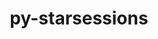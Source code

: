 ---
title: "py-starsessions"
layout: cache
categories: [package, develop]
meta: {"versions": ["1.3.0"], "compilers": ["apple-clang@=14.0.0", "apple-clang@=14.0.3", "gcc@=11.3.0"], "oss": ["ubuntu22.04", "ventura"], "platforms": ["darwin", "linux"], "targets": ["aarch64", "x86_64_v3"], "stacks": ["ml-darwin-aarch64-mps", "ml-linux-x86_64-cpu", "ml-linux-x86_64-cuda", "root"], "num_specs": 39, "num_specs_by_stack": {"root": 39, "ml-darwin-aarch64-mps": 8, "ml-linux-x86_64-cuda": 8, "ml-linux-x86_64-cpu": 8}}
spec_details: [{"hash": "5rhwmzbr5qtlcmniyblgngew3hvyjkdo", "compiler": "apple-clang@=14.0.0", "versions": ["1.3.0"], "os": "ventura", "platform": "darwin", "target": "aarch64", "variants": ["build_system=python_pip"], "stacks": ["root", "ml-darwin-aarch64-mps"], "size": "-", "tarball": "https://binaries.spack.io/develop/build_cache/darwin-ventura-aarch64/apple-clang-14.0.0/py-starsessions-1.3.0/darwin-ventura-aarch64-apple-clang-14.0.0-py-starsessions-1.3.0-5rhwmzbr5qtlcmniyblgngew3hvyjkdo.spack"}, {"hash": "j4qxnrkrjmvmqoq5cukgw3xyqg5huhxj", "compiler": "apple-clang@=14.0.0", "versions": ["1.3.0"], "os": "ventura", "platform": "darwin", "target": "aarch64", "variants": ["build_system=python_pip"], "stacks": ["root", "ml-darwin-aarch64-mps"], "size": "-", "tarball": "https://binaries.spack.io/develop/build_cache/darwin-ventura-aarch64/apple-clang-14.0.0/py-starsessions-1.3.0/darwin-ventura-aarch64-apple-clang-14.0.0-py-starsessions-1.3.0-j4qxnrkrjmvmqoq5cukgw3xyqg5huhxj.spack"}, {"hash": "xtysj6qmgq33ypul7eggevssrgqxgjwg", "compiler": "apple-clang@=14.0.0", "versions": ["1.3.0"], "os": "ventura", "platform": "darwin", "target": "aarch64", "variants": ["build_system=python_pip"], "stacks": ["root"], "size": "-", "tarball": "https://binaries.spack.io/develop/build_cache/darwin-ventura-aarch64/apple-clang-14.0.0/py-starsessions-1.3.0/darwin-ventura-aarch64-apple-clang-14.0.0-py-starsessions-1.3.0-xtysj6qmgq33ypul7eggevssrgqxgjwg.spack"}, {"hash": "yaozpcfigrcgqfrmy7npkfemxrg3qvtd", "compiler": "apple-clang@=14.0.0", "versions": ["1.3.0"], "os": "ventura", "platform": "darwin", "target": "aarch64", "variants": ["build_system=python_pip"], "stacks": ["root"], "size": "-", "tarball": "https://binaries.spack.io/develop/build_cache/darwin-ventura-aarch64/apple-clang-14.0.0/py-starsessions-1.3.0/darwin-ventura-aarch64-apple-clang-14.0.0-py-starsessions-1.3.0-yaozpcfigrcgqfrmy7npkfemxrg3qvtd.spack"}, {"hash": "m4yabyhox4tvtgjr6yexti4t3lfkutxh", "compiler": "apple-clang@=14.0.0", "versions": ["1.3.0"], "os": "ventura", "platform": "darwin", "target": "aarch64", "variants": ["build_system=python_pip"], "stacks": ["root"], "size": "-", "tarball": "https://binaries.spack.io/develop/build_cache/darwin-ventura-aarch64/apple-clang-14.0.0/py-starsessions-1.3.0/darwin-ventura-aarch64-apple-clang-14.0.0-py-starsessions-1.3.0-m4yabyhox4tvtgjr6yexti4t3lfkutxh.spack"}, {"hash": "x6cppwnbmjg642y5sznvqqycy5wz4ptm", "compiler": "apple-clang@=14.0.0", "versions": ["1.3.0"], "os": "ventura", "platform": "darwin", "target": "aarch64", "variants": ["build_system=python_pip"], "stacks": ["root"], "size": "-", "tarball": "https://binaries.spack.io/develop/build_cache/darwin-ventura-aarch64/apple-clang-14.0.0/py-starsessions-1.3.0/darwin-ventura-aarch64-apple-clang-14.0.0-py-starsessions-1.3.0-x6cppwnbmjg642y5sznvqqycy5wz4ptm.spack"}, {"hash": "a3d34d6cs3wc2ikxvvw7lodrhirbjjms", "compiler": "apple-clang@=14.0.0", "versions": ["1.3.0"], "os": "ventura", "platform": "darwin", "target": "aarch64", "variants": ["build_system=python_pip"], "stacks": ["root", "ml-darwin-aarch64-mps"], "size": "-", "tarball": "https://binaries.spack.io/develop/build_cache/darwin-ventura-aarch64/apple-clang-14.0.0/py-starsessions-1.3.0/darwin-ventura-aarch64-apple-clang-14.0.0-py-starsessions-1.3.0-a3d34d6cs3wc2ikxvvw7lodrhirbjjms.spack"}, {"hash": "iuwqeurzjctnzuvxepzctprrbic5al2g", "compiler": "apple-clang@=14.0.0", "versions": ["1.3.0"], "os": "ventura", "platform": "darwin", "target": "aarch64", "variants": ["build_system=python_pip"], "stacks": ["root", "ml-darwin-aarch64-mps"], "size": "-", "tarball": "https://binaries.spack.io/develop/build_cache/darwin-ventura-aarch64/apple-clang-14.0.0/py-starsessions-1.3.0/darwin-ventura-aarch64-apple-clang-14.0.0-py-starsessions-1.3.0-iuwqeurzjctnzuvxepzctprrbic5al2g.spack"}, {"hash": "6noula2k4wywjk3a4j3wtyqaclgirwcc", "compiler": "apple-clang@=14.0.0", "versions": ["1.3.0"], "os": "ventura", "platform": "darwin", "target": "aarch64", "variants": ["build_system=python_pip"], "stacks": ["root"], "size": "-", "tarball": "https://binaries.spack.io/develop/build_cache/darwin-ventura-aarch64/apple-clang-14.0.0/py-starsessions-1.3.0/darwin-ventura-aarch64-apple-clang-14.0.0-py-starsessions-1.3.0-6noula2k4wywjk3a4j3wtyqaclgirwcc.spack"}, {"hash": "pbeqda6hq4bh7d5z3xowbwdri2rk4n4b", "compiler": "apple-clang@=14.0.0", "versions": ["1.3.0"], "os": "ventura", "platform": "darwin", "target": "aarch64", "variants": ["build_system=python_pip"], "stacks": ["root", "ml-darwin-aarch64-mps"], "size": "-", "tarball": "https://binaries.spack.io/develop/build_cache/darwin-ventura-aarch64/apple-clang-14.0.0/py-starsessions-1.3.0/darwin-ventura-aarch64-apple-clang-14.0.0-py-starsessions-1.3.0-pbeqda6hq4bh7d5z3xowbwdri2rk4n4b.spack"}, {"hash": "s5yvdbyutajwcubkf5llrgf2kpxhlcgh", "compiler": "apple-clang@=14.0.0", "versions": ["1.3.0"], "os": "ventura", "platform": "darwin", "target": "aarch64", "variants": ["build_system=python_pip"], "stacks": ["root"], "size": "-", "tarball": "https://binaries.spack.io/develop/build_cache/darwin-ventura-aarch64/apple-clang-14.0.0/py-starsessions-1.3.0/darwin-ventura-aarch64-apple-clang-14.0.0-py-starsessions-1.3.0-s5yvdbyutajwcubkf5llrgf2kpxhlcgh.spack"}, {"hash": "rpohn6xkaviiaadrioj3zlxhtczmr7mc", "compiler": "apple-clang@=14.0.0", "versions": ["1.3.0"], "os": "ventura", "platform": "darwin", "target": "aarch64", "variants": ["build_system=python_pip"], "stacks": ["root", "ml-darwin-aarch64-mps"], "size": "-", "tarball": "https://binaries.spack.io/develop/build_cache/darwin-ventura-aarch64/apple-clang-14.0.0/py-starsessions-1.3.0/darwin-ventura-aarch64-apple-clang-14.0.0-py-starsessions-1.3.0-rpohn6xkaviiaadrioj3zlxhtczmr7mc.spack"}, {"hash": "uyyaxfttp5kpwwsdc5vybkaj5iimn2cw", "compiler": "apple-clang@=14.0.0", "versions": ["1.3.0"], "os": "ventura", "platform": "darwin", "target": "aarch64", "variants": ["build_system=python_pip"], "stacks": ["root", "ml-darwin-aarch64-mps"], "size": "-", "tarball": "https://binaries.spack.io/develop/build_cache/darwin-ventura-aarch64/apple-clang-14.0.0/py-starsessions-1.3.0/darwin-ventura-aarch64-apple-clang-14.0.0-py-starsessions-1.3.0-uyyaxfttp5kpwwsdc5vybkaj5iimn2cw.spack"}, {"hash": "o2og4npdxl2zszlkg4ieow6oa7mhvlz2", "compiler": "apple-clang@=14.0.0", "versions": ["1.3.0"], "os": "ventura", "platform": "darwin", "target": "aarch64", "variants": ["build_system=python_pip"], "stacks": ["root", "ml-darwin-aarch64-mps"], "size": "-", "tarball": "https://binaries.spack.io/develop/build_cache/darwin-ventura-aarch64/apple-clang-14.0.0/py-starsessions-1.3.0/darwin-ventura-aarch64-apple-clang-14.0.0-py-starsessions-1.3.0-o2og4npdxl2zszlkg4ieow6oa7mhvlz2.spack"}, {"hash": "vxar4wmghuy2ciskehqb55pttq5z5xsh", "compiler": "apple-clang@=14.0.3", "versions": ["1.3.0"], "os": "ventura", "platform": "darwin", "target": "aarch64", "variants": ["build_system=python_pip"], "stacks": ["root"], "size": "-", "tarball": "https://binaries.spack.io/develop/build_cache/darwin-ventura-aarch64/apple-clang-14.0.3/py-starsessions-1.3.0/darwin-ventura-aarch64-apple-clang-14.0.3-py-starsessions-1.3.0-vxar4wmghuy2ciskehqb55pttq5z5xsh.spack"}, {"hash": "gismxxf3uvx75rzpg5zxfwwyejgq6tpp", "compiler": "apple-clang@=14.0.3", "versions": ["1.3.0"], "os": "ventura", "platform": "darwin", "target": "aarch64", "variants": ["build_system=python_pip"], "stacks": ["root"], "size": "-", "tarball": "https://binaries.spack.io/develop/build_cache/darwin-ventura-aarch64/apple-clang-14.0.3/py-starsessions-1.3.0/darwin-ventura-aarch64-apple-clang-14.0.3-py-starsessions-1.3.0-gismxxf3uvx75rzpg5zxfwwyejgq6tpp.spack"}, {"hash": "ngtklkzru2u5m23cgpv6yl2gbquh3poj", "compiler": "apple-clang@=14.0.3", "versions": ["1.3.0"], "os": "ventura", "platform": "darwin", "target": "aarch64", "variants": ["build_system=python_pip"], "stacks": ["root"], "size": "-", "tarball": "https://binaries.spack.io/develop/build_cache/darwin-ventura-aarch64/apple-clang-14.0.3/py-starsessions-1.3.0/darwin-ventura-aarch64-apple-clang-14.0.3-py-starsessions-1.3.0-ngtklkzru2u5m23cgpv6yl2gbquh3poj.spack"}, {"hash": "y6jonnqzwlsrqt6prruvgvhk3liy7pqi", "compiler": "apple-clang@=14.0.3", "versions": ["1.3.0"], "os": "ventura", "platform": "darwin", "target": "aarch64", "variants": ["build_system=python_pip"], "stacks": ["root"], "size": "-", "tarball": "https://binaries.spack.io/develop/build_cache/darwin-ventura-aarch64/apple-clang-14.0.3/py-starsessions-1.3.0/darwin-ventura-aarch64-apple-clang-14.0.3-py-starsessions-1.3.0-y6jonnqzwlsrqt6prruvgvhk3liy7pqi.spack"}, {"hash": "4aisqmn3g2yg6tmgeehr7egkyqmvrine", "compiler": "gcc@=11.3.0", "versions": ["1.3.0"], "os": "ubuntu22.04", "platform": "linux", "target": "x86_64_v3", "variants": ["build_system=python_pip"], "stacks": ["root"], "size": "-", "tarball": "https://binaries.spack.io/develop/build_cache/linux-ubuntu22.04-x86_64_v3/gcc-11.3.0/py-starsessions-1.3.0/linux-ubuntu22.04-x86_64_v3-gcc-11.3.0-py-starsessions-1.3.0-4aisqmn3g2yg6tmgeehr7egkyqmvrine.spack"}, {"hash": "7xv7u5uepqqdqkwjdhrqceznnmln5cnp", "compiler": "gcc@=11.3.0", "versions": ["1.3.0"], "os": "ubuntu22.04", "platform": "linux", "target": "x86_64_v3", "variants": ["build_system=python_pip"], "stacks": ["root"], "size": "-", "tarball": "https://binaries.spack.io/develop/build_cache/linux-ubuntu22.04-x86_64_v3/gcc-11.3.0/py-starsessions-1.3.0/linux-ubuntu22.04-x86_64_v3-gcc-11.3.0-py-starsessions-1.3.0-7xv7u5uepqqdqkwjdhrqceznnmln5cnp.spack"}, {"hash": "fxmjuxsnz5nau3ie6cipxqxvii6vuo4e", "compiler": "gcc@=11.3.0", "versions": ["1.3.0"], "os": "ubuntu22.04", "platform": "linux", "target": "x86_64_v3", "variants": ["build_system=python_pip"], "stacks": ["ml-linux-x86_64-cuda", "root", "ml-linux-x86_64-cpu"], "size": "-", "tarball": "https://binaries.spack.io/develop/build_cache/linux-ubuntu22.04-x86_64_v3/gcc-11.3.0/py-starsessions-1.3.0/linux-ubuntu22.04-x86_64_v3-gcc-11.3.0-py-starsessions-1.3.0-fxmjuxsnz5nau3ie6cipxqxvii6vuo4e.spack"}, {"hash": "m3gbfxszs7yarmsxmmocw2qcx23f6aj6", "compiler": "gcc@=11.3.0", "versions": ["1.3.0"], "os": "ubuntu22.04", "platform": "linux", "target": "x86_64_v3", "variants": ["build_system=python_pip"], "stacks": ["ml-linux-x86_64-cuda", "root", "ml-linux-x86_64-cpu"], "size": "-", "tarball": "https://binaries.spack.io/develop/build_cache/linux-ubuntu22.04-x86_64_v3/gcc-11.3.0/py-starsessions-1.3.0/linux-ubuntu22.04-x86_64_v3-gcc-11.3.0-py-starsessions-1.3.0-m3gbfxszs7yarmsxmmocw2qcx23f6aj6.spack"}, {"hash": "smftmyvdsn2bjsvncabwtkplkhhumxbo", "compiler": "gcc@=11.3.0", "versions": ["1.3.0"], "os": "ubuntu22.04", "platform": "linux", "target": "x86_64_v3", "variants": ["build_system=python_pip"], "stacks": ["ml-linux-x86_64-cuda", "root", "ml-linux-x86_64-cpu"], "size": "-", "tarball": "https://binaries.spack.io/develop/build_cache/linux-ubuntu22.04-x86_64_v3/gcc-11.3.0/py-starsessions-1.3.0/linux-ubuntu22.04-x86_64_v3-gcc-11.3.0-py-starsessions-1.3.0-smftmyvdsn2bjsvncabwtkplkhhumxbo.spack"}, {"hash": "74t6l4mg5awaalikagktwlmw6ksrwqja", "compiler": "gcc@=11.3.0", "versions": ["1.3.0"], "os": "ubuntu22.04", "platform": "linux", "target": "x86_64_v3", "variants": ["build_system=python_pip"], "stacks": ["root"], "size": "-", "tarball": "https://binaries.spack.io/develop/build_cache/linux-ubuntu22.04-x86_64_v3/gcc-11.3.0/py-starsessions-1.3.0/linux-ubuntu22.04-x86_64_v3-gcc-11.3.0-py-starsessions-1.3.0-74t6l4mg5awaalikagktwlmw6ksrwqja.spack"}, {"hash": "srchkjsq6g4w7oxnurvd445c2jf44rib", "compiler": "gcc@=11.3.0", "versions": ["1.3.0"], "os": "ubuntu22.04", "platform": "linux", "target": "x86_64_v3", "variants": ["build_system=python_pip"], "stacks": ["root"], "size": "-", "tarball": "https://binaries.spack.io/develop/build_cache/linux-ubuntu22.04-x86_64_v3/gcc-11.3.0/py-starsessions-1.3.0/linux-ubuntu22.04-x86_64_v3-gcc-11.3.0-py-starsessions-1.3.0-srchkjsq6g4w7oxnurvd445c2jf44rib.spack"}, {"hash": "s6j77wsh6s5wpsyqod5jghwrtf7gsbgr", "compiler": "gcc@=11.3.0", "versions": ["1.3.0"], "os": "ubuntu22.04", "platform": "linux", "target": "x86_64_v3", "variants": ["build_system=python_pip"], "stacks": ["root"], "size": "-", "tarball": "https://binaries.spack.io/develop/build_cache/linux-ubuntu22.04-x86_64_v3/gcc-11.3.0/py-starsessions-1.3.0/linux-ubuntu22.04-x86_64_v3-gcc-11.3.0-py-starsessions-1.3.0-s6j77wsh6s5wpsyqod5jghwrtf7gsbgr.spack"}, {"hash": "z3wi72mts3jh3es5yuv5k7ujbslppxan", "compiler": "gcc@=11.3.0", "versions": ["1.3.0"], "os": "ubuntu22.04", "platform": "linux", "target": "x86_64_v3", "variants": ["build_system=python_pip"], "stacks": ["ml-linux-x86_64-cuda", "root", "ml-linux-x86_64-cpu"], "size": "-", "tarball": "https://binaries.spack.io/develop/build_cache/linux-ubuntu22.04-x86_64_v3/gcc-11.3.0/py-starsessions-1.3.0/linux-ubuntu22.04-x86_64_v3-gcc-11.3.0-py-starsessions-1.3.0-z3wi72mts3jh3es5yuv5k7ujbslppxan.spack"}, {"hash": "s5xh36w2g5h6hn4amqplao3x2ecw77yj", "compiler": "gcc@=11.3.0", "versions": ["1.3.0"], "os": "ubuntu22.04", "platform": "linux", "target": "x86_64_v3", "variants": ["build_system=python_pip"], "stacks": ["root"], "size": "-", "tarball": "https://binaries.spack.io/develop/build_cache/linux-ubuntu22.04-x86_64_v3/gcc-11.3.0/py-starsessions-1.3.0/linux-ubuntu22.04-x86_64_v3-gcc-11.3.0-py-starsessions-1.3.0-s5xh36w2g5h6hn4amqplao3x2ecw77yj.spack"}, {"hash": "xcztmsoob4dl5fapmdysqzeexb2bfbw4", "compiler": "gcc@=11.3.0", "versions": ["1.3.0"], "os": "ubuntu22.04", "platform": "linux", "target": "x86_64_v3", "variants": ["build_system=python_pip"], "stacks": ["root"], "size": "-", "tarball": "https://binaries.spack.io/develop/build_cache/linux-ubuntu22.04-x86_64_v3/gcc-11.3.0/py-starsessions-1.3.0/linux-ubuntu22.04-x86_64_v3-gcc-11.3.0-py-starsessions-1.3.0-xcztmsoob4dl5fapmdysqzeexb2bfbw4.spack"}, {"hash": "muv4ccx5taxvye4tcwj365h35badvs46", "compiler": "gcc@=11.3.0", "versions": ["1.3.0"], "os": "ubuntu22.04", "platform": "linux", "target": "x86_64_v3", "variants": ["build_system=python_pip"], "stacks": ["root"], "size": "-", "tarball": "https://binaries.spack.io/develop/build_cache/linux-ubuntu22.04-x86_64_v3/gcc-11.3.0/py-starsessions-1.3.0/linux-ubuntu22.04-x86_64_v3-gcc-11.3.0-py-starsessions-1.3.0-muv4ccx5taxvye4tcwj365h35badvs46.spack"}, {"hash": "jqivbqp6wyvwpek2xdqntzxcdzwsvddi", "compiler": "gcc@=11.3.0", "versions": ["1.3.0"], "os": "ubuntu22.04", "platform": "linux", "target": "x86_64_v3", "variants": ["build_system=python_pip"], "stacks": ["root"], "size": "-", "tarball": "https://binaries.spack.io/develop/build_cache/linux-ubuntu22.04-x86_64_v3/gcc-11.3.0/py-starsessions-1.3.0/linux-ubuntu22.04-x86_64_v3-gcc-11.3.0-py-starsessions-1.3.0-jqivbqp6wyvwpek2xdqntzxcdzwsvddi.spack"}, {"hash": "r3sgy76axio5tbwxeroorh3cnr72tcby", "compiler": "gcc@=11.3.0", "versions": ["1.3.0"], "os": "ubuntu22.04", "platform": "linux", "target": "x86_64_v3", "variants": ["build_system=python_pip"], "stacks": ["root"], "size": "-", "tarball": "https://binaries.spack.io/develop/build_cache/linux-ubuntu22.04-x86_64_v3/gcc-11.3.0/py-starsessions-1.3.0/linux-ubuntu22.04-x86_64_v3-gcc-11.3.0-py-starsessions-1.3.0-r3sgy76axio5tbwxeroorh3cnr72tcby.spack"}, {"hash": "aogav754njfs3flq65x7zelg3ash7ego", "compiler": "gcc@=11.3.0", "versions": ["1.3.0"], "os": "ubuntu22.04", "platform": "linux", "target": "x86_64_v3", "variants": ["build_system=python_pip"], "stacks": ["root"], "size": "-", "tarball": "https://binaries.spack.io/develop/build_cache/linux-ubuntu22.04-x86_64_v3/gcc-11.3.0/py-starsessions-1.3.0/linux-ubuntu22.04-x86_64_v3-gcc-11.3.0-py-starsessions-1.3.0-aogav754njfs3flq65x7zelg3ash7ego.spack"}, {"hash": "j5yoo4n36qkgzcbfshxehijuabtgsu4o", "compiler": "gcc@=11.3.0", "versions": ["1.3.0"], "os": "ubuntu22.04", "platform": "linux", "target": "x86_64_v3", "variants": ["build_system=python_pip"], "stacks": ["root"], "size": "-", "tarball": "https://binaries.spack.io/develop/build_cache/linux-ubuntu22.04-x86_64_v3/gcc-11.3.0/py-starsessions-1.3.0/linux-ubuntu22.04-x86_64_v3-gcc-11.3.0-py-starsessions-1.3.0-j5yoo4n36qkgzcbfshxehijuabtgsu4o.spack"}, {"hash": "feuz45f4zxqixukwvmalxjchzuzjho2e", "compiler": "gcc@=11.3.0", "versions": ["1.3.0"], "os": "ubuntu22.04", "platform": "linux", "target": "x86_64_v3", "variants": ["build_system=python_pip"], "stacks": ["root"], "size": "-", "tarball": "https://binaries.spack.io/develop/build_cache/linux-ubuntu22.04-x86_64_v3/gcc-11.3.0/py-starsessions-1.3.0/linux-ubuntu22.04-x86_64_v3-gcc-11.3.0-py-starsessions-1.3.0-feuz45f4zxqixukwvmalxjchzuzjho2e.spack"}, {"hash": "cjpeyr6robsyv54khek44mufvlv4nkq5", "compiler": "gcc@=11.3.0", "versions": ["1.3.0"], "os": "ubuntu22.04", "platform": "linux", "target": "x86_64_v3", "variants": ["build_system=python_pip"], "stacks": ["ml-linux-x86_64-cuda", "root", "ml-linux-x86_64-cpu"], "size": "-", "tarball": "https://binaries.spack.io/develop/build_cache/linux-ubuntu22.04-x86_64_v3/gcc-11.3.0/py-starsessions-1.3.0/linux-ubuntu22.04-x86_64_v3-gcc-11.3.0-py-starsessions-1.3.0-cjpeyr6robsyv54khek44mufvlv4nkq5.spack"}, {"hash": "hgxfikr7udshr6xegorqs4fymh2rgzt5", "compiler": "gcc@=11.3.0", "versions": ["1.3.0"], "os": "ubuntu22.04", "platform": "linux", "target": "x86_64_v3", "variants": ["build_system=python_pip"], "stacks": ["ml-linux-x86_64-cuda", "root", "ml-linux-x86_64-cpu"], "size": "-", "tarball": "https://binaries.spack.io/develop/build_cache/linux-ubuntu22.04-x86_64_v3/gcc-11.3.0/py-starsessions-1.3.0/linux-ubuntu22.04-x86_64_v3-gcc-11.3.0-py-starsessions-1.3.0-hgxfikr7udshr6xegorqs4fymh2rgzt5.spack"}, {"hash": "4yg47bsvi63b5djgdawxekssyiwvstfa", "compiler": "gcc@=11.3.0", "versions": ["1.3.0"], "os": "ubuntu22.04", "platform": "linux", "target": "x86_64_v3", "variants": ["build_system=python_pip"], "stacks": ["ml-linux-x86_64-cuda", "root", "ml-linux-x86_64-cpu"], "size": "-", "tarball": "https://binaries.spack.io/develop/build_cache/linux-ubuntu22.04-x86_64_v3/gcc-11.3.0/py-starsessions-1.3.0/linux-ubuntu22.04-x86_64_v3-gcc-11.3.0-py-starsessions-1.3.0-4yg47bsvi63b5djgdawxekssyiwvstfa.spack"}, {"hash": "g7ieup5pocypt6yyokufkluacqnsx3jh", "compiler": "gcc@=11.3.0", "versions": ["1.3.0"], "os": "ubuntu22.04", "platform": "linux", "target": "x86_64_v3", "variants": ["build_system=python_pip"], "stacks": ["ml-linux-x86_64-cuda", "root", "ml-linux-x86_64-cpu"], "size": "-", "tarball": "https://binaries.spack.io/develop/build_cache/linux-ubuntu22.04-x86_64_v3/gcc-11.3.0/py-starsessions-1.3.0/linux-ubuntu22.04-x86_64_v3-gcc-11.3.0-py-starsessions-1.3.0-g7ieup5pocypt6yyokufkluacqnsx3jh.spack"}]
---